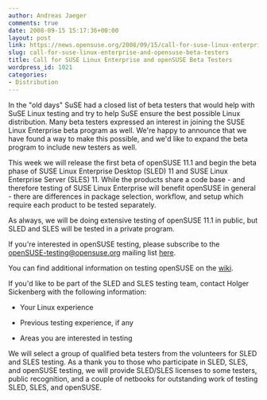 ```yaml
---
author: Andreas Jaeger
comments: true
date: 2008-09-15 15:17:36+00:00
layout: post
link: https://news.opensuse.org/2008/09/15/call-for-suse-linux-enterprise-and-opensuse-beta-testers/
slug: call-for-suse-linux-enterprise-and-opensuse-beta-testers
title: Call for SUSE Linux Enterprise and openSUSE Beta Testers
wordpress_id: 1021
categories:
- Distribution
---
```


In the "old days" SuSE had a closed list of beta testers that would help with SuSE Linux testing and try to help SuSE ensure the best possible Linux distribution. Many beta testers expressed an interest in joining the SUSE Linux Enterprise beta program as well. We're happy to announce that we have found a way to make this possible, and we'd like to expand the beta program to include new testers as well.

This week we will release the first beta of openSUSE 11.1 and begin the beta phase of SUSE Linux Enterprise Desktop (SLED) 11 and SUSE Linux Enterprise Server (SLES) 11. While the products share a code base - and therefore testing of SUSE Linux Enterprise will benefit openSUSE in general - there are differences in package selection, workflow, and setup which require each product to be tested separately.

As always, we will be doing extensive testing of openSUSE 11.1 in public, but SLED and SLES will be tested in a private program.

If you're interested in openSUSE testing, please subscribe to the openSUSE-testing@opensuse.org mailing list [here](http://en.opensuse.org/Communicate/Mailinglists).

You can find additional information on testing openSUSE on the [wiki](http://en.opensuse.org/Testing).

If you'd like to be part of the SLED and SLES testing team, contact Holger Sickenberg <holgi at suse.de> with the following information:



	
  * Your Linux experience

	
  * Previous testing experience, if any

	
  * Areas you are interested in testing


We will select a group of qualified beta testers from the volunteers for SLED and SLES testing. As a thank you to those who participate in SLED, SLES, and openSUSE testing, we will provide SLED/SLES licenses to some testers, public recognition, and a couple of netbooks for outstanding work of testing SLED, SLES, and openSUSE.

